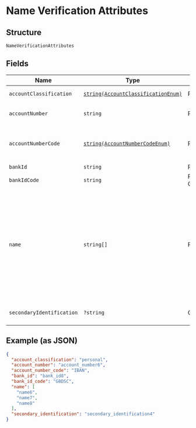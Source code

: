 
# Name Verification Attributes

## Structure

`NameVerificationAttributes`

## Fields

| Name | Type | Tags | Description | Getter | Setter |
|  --- | --- | --- | --- | --- | --- |
| `accountClassification` | [`string(AccountClassificationEnum)`](../../doc/models/account-classification-enum.md) | Required | - | getAccountClassification(): string | setAccountClassification(string accountClassification): void |
| `accountNumber` | `string` | Required | **Constraints**: *Pattern*: `^[A-Z0-9]{6,34}$` | getAccountNumber(): string | setAccountNumber(string accountNumber): void |
| `accountNumberCode` | [`string(AccountNumberCodeEnum)`](../../doc/models/account-number-code-enum.md) | Required | The type of identification given at `account_number` attribute | getAccountNumberCode(): string | setAccountNumberCode(string accountNumberCode): void |
| `bankId` | `string` | Required | - | getBankId(): string | setBankId(string bankId): void |
| `bankIdCode` | `string` | Required, Constant | **Default**: `'GBDSC'` | getBankIdCode(): string | setBankIdCode(string bankIdCode): void |
| `name` | `string[]` | Required | Account holder names (for example title, first name, last name). Used for Confirmation of Payee matching.<br>**Constraints**: *Minimum Length*: `1`, *Maximum Length*: `140` | getName(): array | setName(array name): void |
| `secondaryIdentification` | `?string` | Optional | - | getSecondaryIdentification(): ?string | setSecondaryIdentification(?string secondaryIdentification): void |

## Example (as JSON)

```json
{
  "account_classification": "personal",
  "account_number": "account_number6",
  "account_number_code": "IBAN",
  "bank_id": "bank_id8",
  "bank_id_code": "GBDSC",
  "name": [
    "name6",
    "name7",
    "name8"
  ],
  "secondary_identification": "secondary_identification4"
}
```


